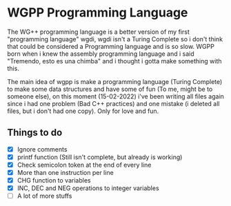 # WGPP Programming Language

The WG++ programming language is a better version of my first "programming language" wgdi, wgdi isn't a Turing Complete so i don't think that could be considered a Programming language and is so slow.
WGPP born when i knew the assembly programming language and i said "Tremendo, esto es una chimba" and i thought i gotta make something with this.

The main idea of wgpp is make a programming language (Turing Complete) to make some data structures and have some of fun (To me, might be to someone else), on this moment (15-02-2022) i've been writing all files again since i had one problem (Bad C++ practices) and one mistake (i deleted all files, but i don't had one copy). Only for love and fun.

## Things to do
* [x] Ignore comments
* [x] printf function (Still isn't complete, but already is working)
* [x] Check semicolon token at the end of every line
* [x] More than one instruction per line
* [x] CHG function to variables
* [x] INC, DEC and NEG operations to integer variables
* [ ] A lot of more stuffs
